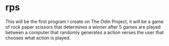 # rps

This will be the first program I create on The Odin Project, it will be a game of rock paper scissors that determines a winner after 5 games are played between a computer that randomly generates a action verses the user that chooses what action is played.